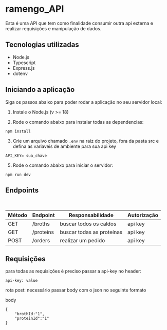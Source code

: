 # ramengo_API

Esta é uma API que tem como finalidade consumir outra api externa e realizar requisições e manipulação de dados.

## Tecnologias utilizadas

- Node.js
- Typescript
- Express.js
- dotenv

## Iniciando a aplicação

Siga os passos abaixo para poder rodar a aplicação no seu servidor local:

1. Instale o Node.js (v >= 18)

2. Rode o comando abaixo para instalar todas as dependencias:

```
npm install
```

3. Crie um arquivo chamado `.env` na raiz do projeto, fora da pasta src e defina as variaveis de ambiente para sua api key

```
API_KEY= sua_chave

```

5. Rode o comando abaixo para iniciar o servidor:

```
npm run dev
```
## Endpoints
<br/>

| Método | Endpoint                   | Responsabilidade                                  | Autorização                           |
| ------ | -------------------------- | ------------------------------------------------- | -------------------------------------- |
| GET    | /broths                    | buscar todos os caldos                            | api key 
| GET    | /proteins                  | buscar todas as proteínas                         | api key
|POST    | /orders                    | realizar um pedido                                | api key


## Requisições

para todas as requisições é preciso passar a api-key no header: 

```
api-key: value
```

rota post: necessário passar body com o json no seguinte formato

body
```
{
    "brothId:"1",
    "proteinId":"1"
}
```
